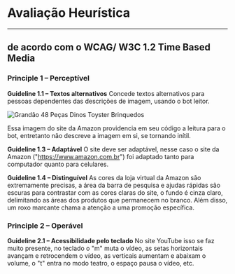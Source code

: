 # Avaliação Heurística
***
## de acordo com o WCAG/ W3C 1.2 Time Based Media

<h3>Principle 1 – Perceptível</h3>

**Guideline 1.1 – Textos alternativos**
Concede textos alternativos para pessoas dependentes das descrições de imagem, usando o bot leitor.

<img alt="Grandão 48 Peças Dinos Toyster Brinquedos" src="https://m.media-amazon.com/images/I/517nRX+9FLL._AC_SY230_.jpg">

Essa imagem do site da Amazon providencia em seu código a leitura para o bot, entretanto não descreve a imagem em si, se tornando inítil.


**Guideline 1.3 – Adaptável**
O site deve ser adaptável, nesse caso o site da Amazon ("https://www.amazon.com.br") foi adaptado tanto para computador quanto para celulares.


**Guideline 1.4 – Distinguível**
As cores da loja virtual da Amazon são extremamente precisas, a área da barra de pesquisa e ajudas rápidas são escuras para contrastar com as cores claras do site, o fundo é cinza claro, delimitando as áreas dos produtos que permanecem no branco. Além disso, um roxo marcante chama a atenção a uma promoção específica.


<h3>Principle 2 – Operável</h3>


**Guideline 2.1 – Acessibilidade pelo teclado**
No site YouTube isso se faz muito presente, no teclado o "m" muta o vídeo, as setas horizontais avançam e retrocendem o vídeo, as verticais aumentam e abaixam o volume, o "t" entra no modo teatro, o espaço pausa o vídeo, etc.

